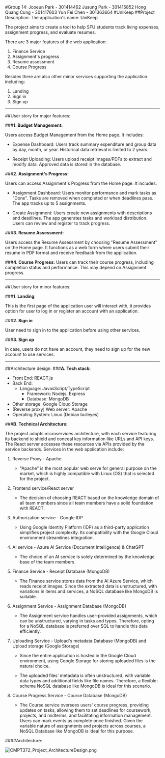#Group 14:
Jooeun Park - 301414492
Jusung Park - 301415852
Hong Quang Cung - 301417603
Yun Fei Chen - 301363664
#UniKeep
##Project Description:
The application's name: UniKeep

The project aims to create a tool to help SFU students track living expenses, assignment progress, and evaluate resumes.

There are 3 major features of the web application:
1. Finance Service
2. Assignment's progress
3. Resume assessment
4. Course Progress

Besides there are also other minor services supporting the application including:
1. Landing
2. Sign in
3. Sign up

-----
##User story for major features:

###**1. Budget Management:**

Users access Budget Management from the Home page. It includes:

- Expense Dashboard: Users track summary expenditure and group data by day, month, or year. Historical data retrieval is limited to 2 years.

- Receipt Uploading: Users upload receipt images/PDFs to extract and modify data. Approved data is stored in the database.

###**2. Assignment's Progress:**

Users can access Assignment's Progress from the Home page. It includes:

- Assignment Dashboard: Users monitor performance and mark tasks as "Done". Tasks are removed when completed or when deadlines pass. The app tracks up to 5 assignments.

 - Create Assignment: Users create new assignments with descriptions and deadlines. The app generates tasks and workload distribution. Users can review and register to track progress.

###**3. Resume Assessment:**

Users access the Resume Assessment by choosing "Resume Assessment" on the Home page. It functions as a web form where users submit their resume in PDF format and receive feedback from the application.

###**4. Course Progress:**
Users can track their course progress, including completion status and performance. This may depend on Assignment progress.

-----
##User story for minor features:

###**1. Landing**

This is the first page of the application user will interact with, it provides option for user to log in or register an account with an application.

###**2. Sign in**

User need to sign in to the application before using other services.

###**3. Sign up**

In case, users do not have an account, they need to sign up for the new account to use services.

-----
##Architecture design:
###**A. Tech stack:**

- Front End: REACT.js
- Back End: 
  - Language: JavasScript/TypeScript
    - Framework: Nodejs, Express  
    - Database: MongoDB
- Other storage: Google Cloud Storage
- (Reverse proxy) Web server: Apache
- Operating System: Linux (Debian bulleyes)

###**B. Technical Architecture:**

The project adopts microservices architecture, with each service featuring its backend to shield and conceal key information like URLs and API keys. The React server accesses these resources via APIs provided by the service backends. Services in the web application include:

1. Reverse Proxy - Apache
   - "Apache" is the most popular web serve for general purpose on the market, which is highly compatible with Linux (OS) that is selected for the project.

2. Frontend service/React server
   - The decision of choosing REACT based on the knowledge domain of all team members since all team members have a solid foundation with REACT.

3. Authorization service - Google IDP
   - Using Google Identity Platform (IDP) as a third-party application simplifies project complexity. Its compatibility with the Google Cloud environment streamlines integration.

4. AI service - Azure AI Service (Document Intelligence) & ChatGPT 
   - The choice of an AI service is solely determined by the knowledge base of the team members.

5. Finance Service - Receipt Database (MongoDB)

   - The Finance service stores data from the AI Azure Service, which reads receipt images. Since the extracted data is unstructured, with variations in items and services, a NoSQL database like MongoDB is suitable. 

6. Assignment Service - Assignment Database (MongoDB)

   - The Assignment service handles user-provided assignments, which can be unstructured, varying in tasks and types. Therefore, opting for a NoSQL database is preferred over SQL to handle this data efficiently.

7. Uploading Service - Upload's metadata Database (MongoDB) and Upload storage (Google Storage)

   - Since the entire application is hosted in the Google Cloud environment, using Google Storage for storing uploaded files is the natural choice.
   
   - The uploaded files' metadata is often unstructured, with variable data types and additional fields like file names. Therefore, a flexible-schema NoSQL database like MongoDB is ideal for this scenario.

8. Course Progress Service - Course Database (MongoDB)
   - The Course service oversees users' course progress, providing updates on tasks, allowing them to set deadlines for coursework, projects, and midterms, and facilitating information management. Users can mark events as complete once finished. Given the variable nature of assignments and projects across courses, a NoSQL Database like MongoDB is ideal for this purpose. 

####Architecture:

![CMPT372_Project_ArchitectureDesign.png](/.attachments/CMPT372_Project_ArchitectureDesign-4097d38a-5b04-43e3-9698-d6fd0c2ba9bd.png)
